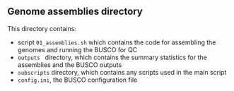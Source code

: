 ## Genome assemblies directory  

This directory contains:  
* script `01_assemblies.sh` which contains the code for assembling the genomes and running the BUSCO for QC
* `outputs ` directory, which contains the summary statistics for the assemblies and the BUSCO outputs
* `subscripts` directory, which contains any scripts used in the main script
* `config.ini`, the BUSCO configuration file
